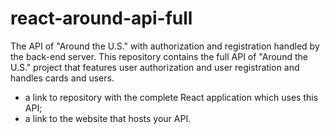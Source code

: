 # react-around-api-full
The API of "Around the U.S." with authorization and registration handled by the back-end server.
This repository contains the full API of "Around the U.S." project that features user authorization and user registration and handles cards and users. 

* a link to repository with the complete React application which uses this API;
* a link to the website that hosts your API.
